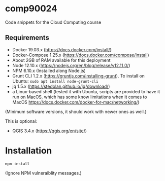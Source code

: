 # comp90024

Code snippets for the Cloud Computing course


## Requirements

* Docker 19.03.x (https://docs.docker.com/install/)
* Docker-Compose 1.25.x (https://docs.docker.com/compose/install)
* About 2GB of RAM available for this deployment
* Node 12.10.x (https://nodejs.org/en/blog/release/v12.11.0/)
* NPM 6.10.x (Installed along Node.js)
* Grunt CLI 1.2.x (https://gruntjs.com/installing-grunt). To install on Ubuntu: `sudo apt install node-grunt-cli`
* jq 1.5.x (https://stedolan.github.io/jq/download/)
* a Linux-based shell (tested it with Ubuntu, scripts are provided to have it run on MacOS, which has some know limitations when it comes to MacOS https://docs.docker.com/docker-for-mac/networking/)

(Minimum software versions, it should work with newer ones as well.)

This is optional:
* QGIS 3.4.x (https://qgis.org/en/site/)


# Installation

```shell script
npm install
```

(Ignore NPM vulneraiblity messages.)


